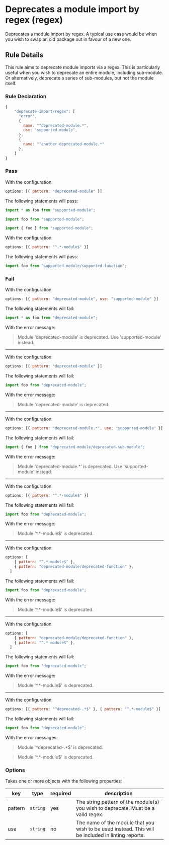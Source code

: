 # Deprecates a module import by regex (regex)

Deprecates a module import by regex. A typical use case would be when you wish to swap an old package out in favour of a new one.

## Rule Details

This rule aims to deprecate module imports via a regex. This is particularly useful when you wish to deprecate an entire module, including sub-module. Or alternatively, deprecate a series of sub-modules, but not the module itself.

### Rule Declaration

```js
{
    "deprecate-import/regex": [
      "error",
      {
        name: "^deprecated-module.*",
        use: "supported-module",
      },
      {
        name: "^another-deprecated-module.*"
      },
    ]
}
```

### Pass

With the configuration:

```js
options: [{ pattern: "deprecated-module" }]
```

The following statements will pass:

```js
import * as foo from "supported-module";

import foo from "supported-module";

import { foo } from "supported-module";
```

With the configuration:

```js
options: [{ pattern: "^.*-module$" }]
```

The following statements will pass:

```js
import foo from "supported-module/supported-function";
```

### Fail

With the configuration:

```js
options: [{ pattern: "deprecated-module", use: "supported-module" }]
```

The following statements will fail:

```js
import * as foo from "deprecated-module";
```

With the error message:

> Module 'deprecated-module' is deprecated. Use 'supported-module' instead.

---

With the configuration:

```js
options: [{ pattern: "deprecated-module" }]
```

The following statements will fail:

```js
import foo from "deprecated-module";
```

With the error message:

> Module 'deprecated-module' is deprecated.

---

With the configuration:

```js
options: [{ pattern: "deprecated-module.*", use: "supported-module" }]
```

The following statements will fail:

```js
import { foo } from "deprecated-module/deprecated-sub-module";
```

With the error message:

> Module 'deprecated-module.*' is deprecated. Use 'supported-module' instead.

---

With the configuration:

```js
options: [{ pattern: "^.*-module$" }]
```

The following statements will fail:

```js
import foo from "deprecated-module";
```

With the error message:

> Module '^.*-module$' is deprecated.

---

With the configuration:

```js
options: [
    { pattern: "^.*-module$" },
    { pattern: "deprecated-module/deprecated-function" },
  ]
```

The following statements will fail:

```js
import foo from "deprecated-module";
```

With the error message:

> Module '^.*-module$' is deprecated.

---

With the configuration:

```js
options: [
    { pattern: "deprecated-module/deprecated-function" },
    { pattern: "^.*-module$" },
  ]
```

The following statements will fail:

```js
import foo from "deprecated-module";
```

With the error message:

> Module '^.*-module$' is deprecated.

---

With the configuration:

```js
options: [{ pattern: "^deprecated-.*$" }, { pattern: "^.*-module$" }]
```

The following statements will fail:

```js
import foo from "deprecated-module";
```
 
 With the error messages:
  
> Module '^deprecated-.*$' is deprecated.

> Module '^.*-module$' is deprecated.

### Options

Takes one or more objects with the following properties:

| key     | type     | required | description                                                                                        |
| ------- | -------- | -------- | -------------------------------------------------------------------------------------------------- |
| pattern | `string` | yes      | The string pattern of the module(s) you wish to deprecate. Must be a valid regex.                  |
| use     | `string` | no       | The name of the module that you wish to be used instead. This will be included in linting reports. |
